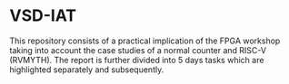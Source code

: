 # VSD-IAT

This repository consists of a practical implication of the FPGA workshop taking into account the case studies of a normal counter and RISC-V (RVMYTH). The report is further divided into 5 days tasks which are highlighted separately and subsequently.
